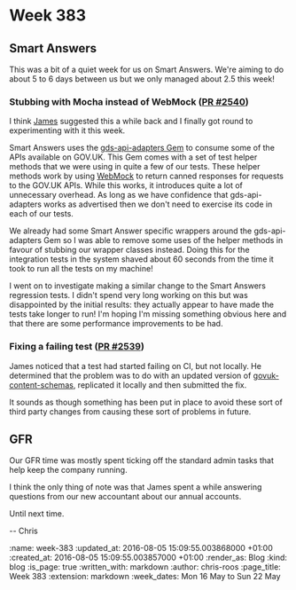 Week 383
========

## Smart Answers

This was a bit of a quiet week for us on Smart Answers. We're aiming to do about 5 to 6 days between us but we only managed about 2.5 this week!

### Stubbing with Mocha instead of WebMock ([PR #2540][smart-answers-pr-2540])

I think [James][james-mead] suggested this a while back and I finally got round to experimenting with it this week.

Smart Answers uses the [gds-api-adapters Gem][gds-api-adapters] to consume some of the APIs available on GOV.UK. This Gem comes with a set of test helper methods that we were using in quite a few of our tests. These helper methods work by using [WebMock][webmock] to return canned responses for requests to the GOV.UK APIs. While this works, it introduces quite a lot of unnecessary overhead. As long as we have confidence that gds-api-adapters works as advertised then we don't need to exercise its code in each of our tests.

We already had some Smart Answer specific wrappers around the gds-api-adapters Gem so I was able to remove some uses of the helper methods in favour of stubbing our wrapper classes instead. Doing this for the integration tests in the system shaved about 60 seconds from the time it took to run all the tests on my machine!

I went on to investigate making a similar change to the Smart Answers regression tests. I didn't spend very long working on this but was disappointed by the initial results: they actually appear to have made the tests take longer to run! I'm hoping I'm missing something obvious here and that there are some performance improvements to be had.

### Fixing a failing test ([PR #2539][smart-answers-pr-2539])

James noticed that a test had started failing on CI, but not locally. He determined that the problem was to do with an updated version of [govuk-content-schemas][govuk-content-schemas], replicated it locally and then submitted the fix.

It sounds as though something has been put in place to avoid these sort of third party changes from causing these sort of problems in future.

## GFR

Our GFR time was mostly spent ticking off the standard admin tasks that help keep the company running.

I think the only thing of note was that James spent a while answering questions from our new accountant about our annual accounts.

Until next time.

-- Chris

[gds-api-adapters]: https://github.com/alphagov/gds-api-adapters
[govuk-content-schemas]: https://github.com/alphagov/govuk-content-schemas/
[james-mead]: /james-mead
[smart-answers-pr-2539]: https://github.com/alphagov/smart-answers/pull/2539
[smart-answers-pr-2540]: https://github.com/alphagov/smart-answers/pull/2540
[webmock]: https://github.com/bblimke/webmock

:name: week-383
:updated_at: 2016-08-05 15:09:55.003868000 +01:00
:created_at: 2016-08-05 15:09:55.003857000 +01:00
:render_as: Blog
:kind: blog
:is_page: true
:written_with: markdown
:author: chris-roos
:page_title: Week 383
:extension: markdown
:week_dates: Mon 16 May to Sun 22 May
